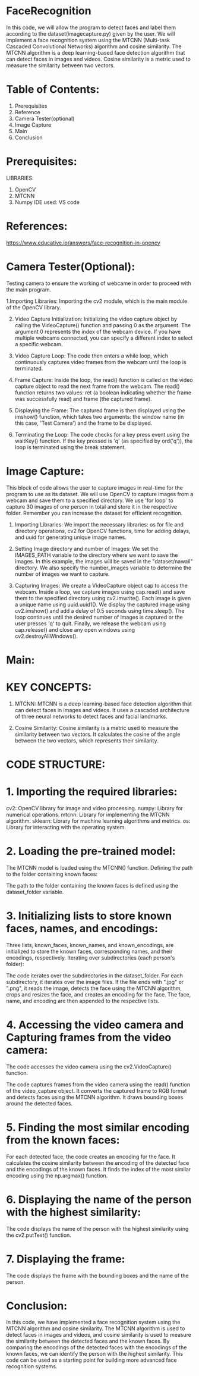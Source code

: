 # FaceRecognition
In this code, we will allow the program to detect faces and label them according to the dataset(imagecapture.py) given by the user. We will implement a face recognition system using the MTCNN (Multi-task Cascaded Convolutional Networks) algorithm and cosine similarity. The MTCNN algorithm is a deep learning-based face detection algorithm that can detect faces in images and videos. Cosine similarity is a metric used to measure the similarity between two vectors.

# Table of Contents:
1. Prerequisites
2. Reference
3. Camera Tester(optional)
4. Image Capture
5. Main
6. Conclusion

# Prerequisites:
LIBRARIES:
1. OpenCV
2. MTCNN
3. Numpy
IDE used: VS code

# References:
https://www.educative.io/answers/face-recognition-in-opencv

# Camera Tester(Optional):
Testing camera to ensure the working of webcame in order to proceed with the main program.

1.Importing Libraries: Importing the cv2 module, which is the main module of the OpenCV library.

2. Video Capture Initialization: Initializing the video capture object by calling the VideoCapture() function and passing 0 as the argument. The argument 0 represents the index of the webcam device. If you have multiple webcams connected, you can specify a different index to select a specific webcam.

3. Video Capture Loop: The code then enters a while loop, which continuously captures video frames from the webcam until the loop is terminated.

4. Frame Capture: Inside the loop, the read() function is called on the video capture object to read the next frame from the webcam. The read() function returns two values: ret (a boolean indicating whether the frame was successfully read) and frame (the captured frame).

5. Displaying the Frame: The captured frame is then displayed using the imshow() function, which takes two arguments: the window name (in this case, 'Test Camera') and the frame to be displayed.

6. Terminating the Loop: The code checks for a key press event using the waitKey() function. If the key pressed is 'q' (as specified by ord('q')), the loop is terminated using the break statement.

# Image Capture:
This block of code allows the user to capture images in real-time for the program to use as its dataset. We will use OpenCV to capture images from a webcam and save them to a specified directory. We use 'for loop' to capture 30 images of one person in total and store it in the respective folder. Remember you can increase the dataset for efficient recognition.

1. Importing Libraries: We import the necessary libraries: os for file and directory operations, cv2 for OpenCV functions, time for adding delays, and uuid for generating unique image names.

2. Setting Image directory and number of Images: We set the IMAGES_PATH variable to the directory where we want to save the images. In this example, the images will be saved in the "dataset/nawail" directory. We also specify the number_images variable to determine the number of images we want to capture.

3. Capturing Images: We create a VideoCapture object cap to access the webcam. Inside a loop, we capture images using cap.read() and save them to the specified directory using cv2.imwrite(). Each image is given a unique name using uuid.uuid1(). We display the captured image using cv2.imshow() and add a delay of 0.5 seconds using time.sleep(). The loop continues until the desired number of images is captured or the user presses 'q' to quit. Finally, we release the webcam using cap.release() and close any open windows using cv2.destroyAllWindows().

# Main: 
# KEY CONCEPTS:
1. MTCNN: MTCNN is a deep learning-based face detection algorithm that can detect faces in images and videos. It uses a cascaded architecture of three neural networks to detect faces and facial landmarks.

2. Cosine Similarity: Cosine similarity is a metric used to measure the similarity between two vectors. It calculates the cosine of the angle between the two vectors, which represents their similarity.

# CODE STRUCTURE: 
# 1. Importing the required libraries:

cv2: OpenCV library for image and video processing.
numpy: Library for numerical operations.
mtcnn: Library for implementing the MTCNN algorithm.
sklearn: Library for machine learning algorithms and metrics.
os: Library for interacting with the operating system.

# 2. Loading the pre-trained model:

The MTCNN model is loaded using the MTCNN() function.
Defining the path to the folder containing known faces:

The path to the folder containing the known faces is defined using the dataset_folder variable.

# 3. Initializing lists to store known faces, names, and encodings:

Three lists, known_faces, known_names, and known_encodings, are initialized to store the known faces, corresponding names, and their encodings, respectively.
Iterating over subdirectories (each person's folder):

The code iterates over the subdirectories in the dataset_folder.
For each subdirectory, it iterates over the image files.
If the file ends with ".jpg" or ".png", it reads the image, detects the face using the MTCNN algorithm, crops and resizes the face, and creates an encoding for the face.
The face, name, and encoding are then appended to the respective lists.

# 4. Accessing the video camera and Capturing frames from the video camera:

The code accesses the video camera using the cv2.VideoCapture() function.

The code captures frames from the video camera using the read() function of the video_capture object.
It converts the captured frame to RGB format and detects faces using the MTCNN algorithm.
It draws bounding boxes around the detected faces.

# 5. Finding the most similar encoding from the known faces:

For each detected face, the code creates an encoding for the face.
It calculates the cosine similarity between the encoding of the detected face and the encodings of the known faces.
It finds the index of the most similar encoding using the np.argmax() function.

# 6. Displaying the name of the person with the highest similarity:

The code displays the name of the person with the highest similarity using the cv2.putText() function.

# 7. Displaying the frame:

The code displays the frame with the bounding boxes and the name of the person.

# Conclusion:
In this code, we have implemented a face recognition system using the MTCNN algorithm and cosine similarity. The MTCNN algorithm is used to detect faces in images and videos, and cosine similarity is used to measure the similarity between the detected faces and the known faces. By comparing the encodings of the detected faces with the encodings of the known faces, we can identify the person with the highest similarity. This code can be used as a starting point for building more advanced face recognition systems.
